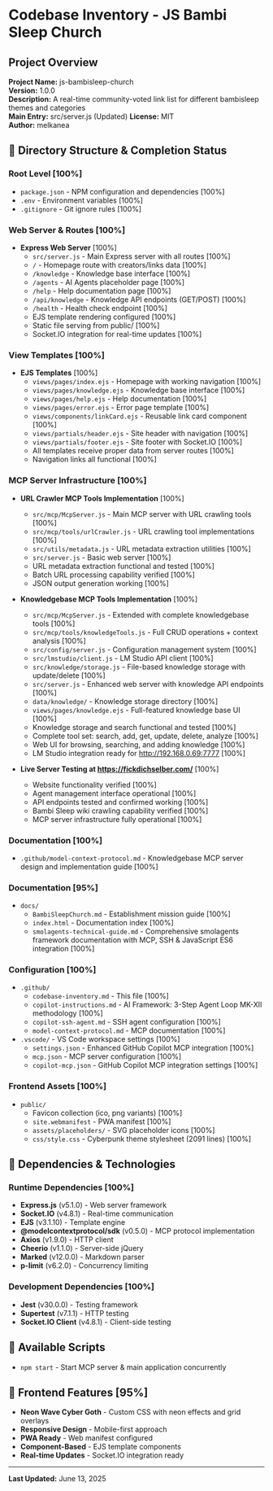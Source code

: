 # Codebase Inventory - JS Bambi Sleep Church

## Project Overview

**Project Name:** js-bambisleep-church  
**Version:** 1.0.0  
**Description:** A real-time community-voted link list for different bambisleep themes and categories  
**Main Entry:** src/server.js (Updated)
**License:** MIT  
**Author:** melkanea  

## 📁 Directory Structure & Completion Status

### Root Level [100%]

- `package.json` - NPM configuration and dependencies [100%]
- `.env` - Environment variables [100%]
- `.gitignore` - Git ignore rules [100%]

### Web Server & Routes [100%]

- **Express Web Server** [100%]
  - `src/server.js` - Main Express server with all routes [100%]
  - `/` - Homepage route with creators/links data [100%]
  - `/knowledge` - Knowledge base interface [100%]
  - `/agents` - AI Agents placeholder page [100%]
  - `/help` - Help documentation page [100%]
  - `/api/knowledge` - Knowledge API endpoints (GET/POST) [100%]
  - `/health` - Health check endpoint [100%]
  - EJS template rendering configured [100%]
  - Static file serving from public/ [100%]
  - Socket.IO integration for real-time updates [100%]

### View Templates [100%]

- **EJS Templates** [100%]
  - `views/pages/index.ejs` - Homepage with working navigation [100%]
  - `views/pages/knowledge.ejs` - Knowledge base interface [100%]
  - `views/pages/help.ejs` - Help documentation [100%]
  - `views/pages/error.ejs` - Error page template [100%]
  - `views/components/linkCard.ejs` - Reusable link card component [100%]
  - `views/partials/header.ejs` - Site header with navigation [100%]
  - `views/partials/footer.ejs` - Site footer with Socket.IO [100%]
  - All templates receive proper data from server routes [100%]
  - Navigation links all functional [100%]

### MCP Server Infrastructure [100%]

- **URL Crawler MCP Tools Implementation** [100%]
  - `src/mcp/McpServer.js` - Main MCP server with URL crawling tools [100%]
  - `src/mcp/tools/urlCrawler.js` - URL crawling tool implementations [100%]
  - `src/utils/metadata.js` - URL metadata extraction utilities [100%]
  - `src/server.js` - Basic web server [100%]
  - URL metadata extraction functional and tested [100%]
  - Batch URL processing capability verified [100%]
  - JSON output generation working [100%]

- **Knowledgebase MCP Tools Implementation** [100%]
  - `src/mcp/McpServer.js` - Extended with complete knowledgebase tools [100%]
  - `src/mcp/tools/knowledgeTools.js` - Full CRUD operations + context analysis [100%]
  - `src/config/server.js` - Configuration management system [100%]
  - `src/lmstudio/client.js` - LM Studio API client [100%]
  - `src/knowledge/storage.js` - File-based knowledge storage with update/delete [100%]
  - `src/server.js` - Enhanced web server with knowledge API endpoints [100%]
  - `data/knowledge/` - Knowledge storage directory [100%]
  - `views/pages/knowledge.ejs` - Full-featured knowledge base UI [100%]
  - Knowledge storage and search functional and tested [100%]
  - Complete tool set: search, add, get, update, delete, analyze [100%]
  - Web UI for browsing, searching, and adding knowledge [100%]
  - LM Studio integration ready for http://192.168.0.69:7777 [100%]

- **Live Server Testing at <https://fickdichselber.com/>** [100%]
  - Website functionality verified [100%]
  - Agent management interface operational [100%]
  - API endpoints tested and confirmed working [100%]
  - Bambi Sleep wiki crawling capability verified [100%]
  - MCP server infrastructure fully operational [100%]

### Documentation [100%]

- `.github/model-context-protocol.md` - Knowledgebase MCP server design and implementation guide [100%]

### Documentation [95%]

- `docs/`
  - `BambiSleepChurch.md` - Establishment mission guide [100%]
  - `index.html` - Documentation index [100%]
  - `smolagents-technical-guide.md` - Comprehensive smolagents framework documentation with MCP, SSH & JavaScript ES6 integration [100%]

### Configuration [100%]

- `.github/`
  - `codebase-inventory.md` - This file [100%]
  - `copilot-instructions.md` - AI Framework: 3-Step Agent Loop MK-XII methodology [100%]
  - `copilot-ssh-agent.md` - SSH agent configuration [100%]
  - `model-context-protocol.md` - MCP documentation [100%]
- `.vscode/` - VS Code workspace settings [100%]
  - `settings.json` - Enhanced GitHub Copilot MCP integration [100%]
  - `mcp.json` - MCP server configuration [100%]
  - `copilot-mcp.json` - GitHub Copilot MCP integration settings [100%]

### Frontend Assets [100%]

- `public/`
  - Favicon collection (ico, png variants) [100%]
  - `site.webmanifest` - PWA manifest [100%]
  - `assets/placeholders/` - SVG placeholder icons [100%]
  - `css/style.css` - Cyberpunk theme stylesheet (2091 lines) [100%]

## 🔧 Dependencies & Technologies

### Runtime Dependencies [100%]

- **Express.js** (v5.1.0) - Web server framework
- **Socket.IO** (v4.8.1) - Real-time communication
- **EJS** (v3.1.10) - Template engine
- **@modelcontextprotocol/sdk** (v0.5.0) - MCP protocol implementation
- **Axios** (v1.9.0) - HTTP client
- **Cheerio** (v1.1.0) - Server-side jQuery
- **Marked** (v12.0.0) - Markdown parser
- **p-limit** (v6.2.0) - Concurrency limiting

### Development Dependencies [100%]

- **Jest** (v30.0.0) - Testing framework
- **Supertest** (v7.1.1) - HTTP testing
- **Socket.IO Client** (v4.8.1) - Client-side testing

## 📝 Available Scripts

- `npm start` - Start MCP server & main application concurrently

## 🎨 Frontend Features [95%]

- **Neon Wave Cyber Goth** - Custom CSS with neon effects and grid overlays
- **Responsive Design** - Mobile-first approach
- **PWA Ready** - Web manifest configured
- **Component-Based** - EJS template components
- **Real-time Updates** - Socket.IO integration ready

---

**Last Updated:** June 13, 2025
